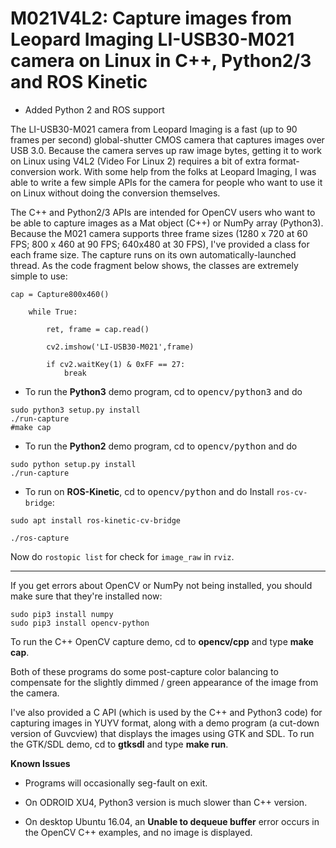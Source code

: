 # M021V4L2: Capture images from Leopard Imaging LI-USB30-M021 camera on Linux in C++, Python2/3 and ROS Kinetic

- Added Python 2 and ROS support

The LI-USB30-M021 camera from Leopard Imaging is a fast (up to 90 frames per
second) global-shutter CMOS camera that captures images over USB 3.0.  Because the
camera serves up raw image bytes, getting it to work on Linux using V4L2 (Video
For Linux 2) requires a bit of extra format-conversion work.  With some help
from the folks at Leopard Imaging, I was able to write a few simple APIs for
the camera for people who want to use it on Linux without doing the conversion
themselves.  

The C++ and Python2/3 APIs are intended for OpenCV users who want to be able to
capture images as a Mat object (C++) or NumPy array (Python3).  Because the M021
camera supports three frame sizes (1280 x 720 at 60 FPS; 800 x 460 at 90 FPS;
640x480 at 30 FPS), I've provided a class for each frame size. The capture runs
on its own automatically-launched thread. As the code fragment below shows,
the classes are extremely simple to use:

```
cap = Capture800x460()

    while True:

        ret, frame = cap.read()

        cv2.imshow('LI-USB30-M021',frame)

        if cv2.waitKey(1) & 0xFF == 27:
            break
```

- To run the **Python3** demo program, cd to <tt>opencv/python3</tt> and do
```
sudo python3 setup.py install
./run-capture
#make cap
```

- To run the **Python2** demo program, cd to <tt>opencv/python</tt> and do
```
sudo python setup.py install
./run-capture
```

- To run on **ROS-Kinetic**, cd to <tt>opencv/python</tt> and do
Install `ros-cv-bridge`:
```
sudo apt install ros-kinetic-cv-bridge 
```

```
./ros-capture
```
Now do `rostopic list` for check for `image_raw` in `rviz`.

***

If you get errors about OpenCV or NumPy not being installed, you should make
sure that they're installed now:

```
sudo pip3 install numpy
sudo pip3 install opencv-python
```

To run the C++ OpenCV capture demo, cd to <b>opencv/cpp</b> and type <b>make
cap</b>.  

Both of these programs do some post-capture color balancing to compensate for
the slightly dimmed / green appearance of the image from the camera.

I've also provided a C API (which is used by the C++ and Python3 code) for
capturing images in YUYV format, along with a demo program (a cut-down version
of Guvcview) that displays the images using GTK and SDL.  To run the GTK/SDL
demo, cd to <b>gtksdl</b> and type <b>make run</b>.

<b>Known Issues</b> 

<ul>
<li>Programs will occasionally seg-fault on exit.
<p><li> On ODROID XU4, Python3 version is much slower than C++ version.
<p><li> On desktop Ubuntu 16.04, an <b>Unable to dequeue buffer</b> error
occurs in the OpenCV C++ examples, and no image is displayed.
</ul>

